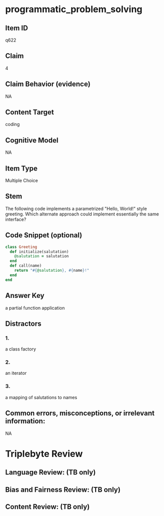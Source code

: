 # programmatic_problem_solving

## Item ID
q622

## Claim
4

## Claim Behavior (evidence)
NA

## Content Target
coding

## Cognitive Model
NA

## Item Type
Multiple Choice

## Stem
The following code implements a parametrized "Hello, World!" style greeting.  Which alternate approach could implement essentially the same interface?

## Code Snippet (optional)
```ruby
class Greeting
  def initialize(salutation)
    @salutation = salutation
  end
  def call(name)
    return "#{@salutation}, #{name}!"
  end
end
```

## Answer Key
a partial function application

## Distractors

### 1.
a class factory

### 2.
an iterator

### 3.
a mapping of salutations to names

## Common errors, misconceptions, or irrelevant information:
NA

# Triplebyte Review


## Language Review: (TB only)


## Bias and Fairness Review: (TB only)


## Content Review: (TB only)

